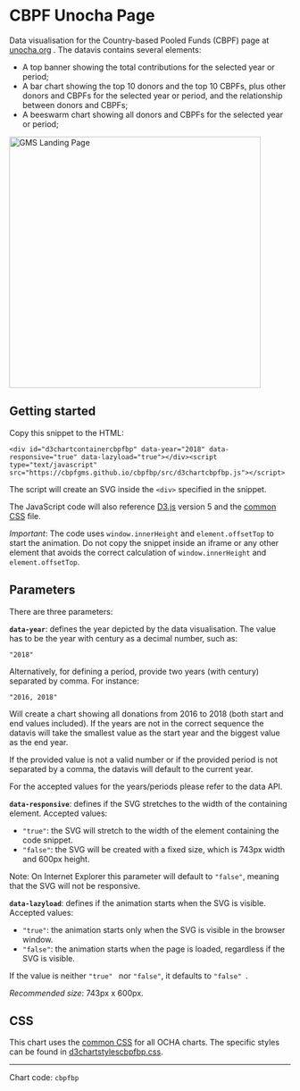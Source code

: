 # CBPF Unocha Page

Data visualisation for the Country-based Pooled Funds (CBPF) page at [unocha.org](http://www.unocha.org/our-work/humanitarian-financing/country-based-pooled-funds-cbpfs) . The datavis contains several elements:

- A top banner showing the total contributions for the selected year or period;
- A bar chart showing the top 10 donors and the top 10 CBPFs, plus other donors and CBPFs for the selected year or period, and the relationship between donors and CBPFs;
- A beeswarm chart showing all donors and CBPFs for the selected year or period;

<img alt="GMS Landing Page" src="https://cbpfgms.github.io/img/thumbnails/cbpfbp.png" width="450">

## Getting started

Copy this snippet to the HTML:

```<div id="d3chartcontainercbpfbp" data-year="2018" data-responsive="true" data-lazyload="true"></div><script type="text/javascript" src="https://cbpfgms.github.io/cbpfbp/src/d3chartcbpfbp.js"></script>```

The script will create an SVG inside the `<div>` specified in the snippet.

The JavaScript code will also reference [D3.js](https://d3js.org) version 5 and the [common CSS](https://github.com/CBPFGMS/cbpfgms.github.io/raw/master/css/) file.

*Important*: The code uses `window.innerHeight`  and `element.offsetTop` to start the animation. Do not copy the snippet inside an iframe or any other element that avoids the correct calculation of `window.innerHeight`  and `element.offsetTop`.

## Parameters

There are three parameters:

**`data-year`**: defines the year depicted by the data visualisation. The value has to be the year with century as a decimal number, such as:

 `"2018"`

Alternatively, for defining a period, provide two years (with century) separated by comma. For instance:

`"2016, 2018"`

Will create a chart showing all donations from 2016 to 2018 (both start and end values included). If the years are not in the correct sequence the datavis will take the smallest value as the start year and the biggest value as the end year.

If the provided value is not a valid number or if the provided period is not separated by a comma, the datavis will default to the current year.

For the accepted values for the years/periods please refer to the data API.

**`data-responsive`**: defines if the SVG stretches to the width of the containing element. Accepted values:

- `"true"`: the SVG will stretch to the width of the element containing the code snippet.
- `"false"`: the SVG will be created with a fixed size, which is 743px width and 600px height.

Note: On Internet Explorer this parameter will default to `"false"`, meaning that the SVG will not be responsive.

**`data-lazyload`**: defines if the animation starts when the SVG is visible. Accepted values:

- `"true"`: the animation starts only when the SVG is visible in the browser window.
- `"false"`: the animation starts when the page is loaded, regardless if the SVG is visible.

If the value is neither `"true" ` nor `"false"`, it defaults to `"false" `.

*Recommended size*: 743px x 600px.


## CSS

This chart uses the [common CSS](https://github.com/CBPFGMS/cbpfgms.github.io/raw/master/css/) for all OCHA charts. The specific styles can be found in [d3chartstylescbpfbp.css](https://github.com/CBPFGMS/cbpfgms.github.io/blob/master/css/d3chartstylescbpfbp.css).

---
Chart code: `cbpfbp`
